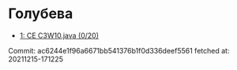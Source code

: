 # Голубева
- [1: CE C3W10.java (0/20)](1.md)

Commit: ac6244e1f96a6671bb541376b1f0d336deef5561
 fetched at: 20211215-171225
